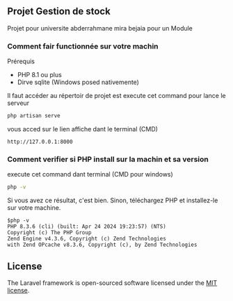 ## Projet Gestion de stock

Projet pour universite abderrahmane mira bejaia pour un Module

### Comment fair functionnée sur votre machin

Prérequis
 - PHP 8.1 ou plus
 - Dirve sqlite (Windows posed nativemente) 

Il faut accéder au répertoir de projet est execute cet command pour lance le serveur

``` cmd
php artisan serve
```

vous acced sur le lien affiche dant le terminal (CMD)

``` url
http://127.0.0.1:8000
```

### Comment verifier si PHP install sur la machin et sa version

execute cet command dant terminal (CMD pour windows)

``` cmd
php -v
```

Si vous avez ce résultat, c'est bien. Sinon, téléchargez PHP et installez-le sur votre machine.

```
$php -v
PHP 8.3.6 (cli) (built: Apr 24 2024 19:23:57) (NTS)
Copyright (c) The PHP Group
Zend Engine v4.3.6, Copyright (c) Zend Technologies
with Zend OPcache v8.3.6, Copyright (c), by Zend Technologies
```

## License

The Laravel framework is open-sourced software licensed under the [MIT license](https://opensource.org/licenses/MIT).
